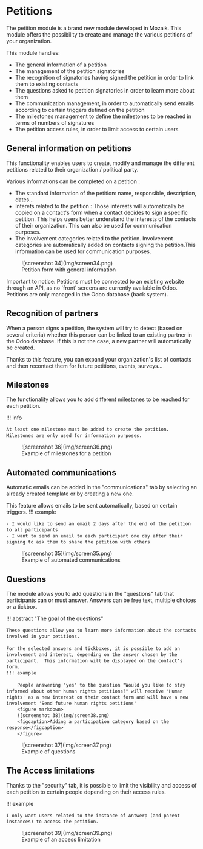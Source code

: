 # Petitions

The petition module is a brand new module developed in Mozaik. This module offers the possibility to create and manage the various petitions of your organization.

This module handles:

- The general information of a petition
- The management of the petition signatories
- The recognition of signatories having signed the petition in order to link them to existing contacts
- The questions asked to petition signatories in order to learn more about them
- The communication management, in order to automatically send emails according to certain triggers defined on the petition
- The milestones management to define the milestones to be reached in terms of numbers of signatures
- The petition access rules, in order to limit access to certain users


## General information on petitions

This functionality enables users to create, modify and manage the different petitions related to their organization / political party.

Various informations can be completed on a petition :

- The standard information of the petition: name, responsible, description, dates...
- Interets related to the petition : Those interests will automatically be copied on a contact's form when a contact decides to sign a specific petition. This helps users better understand the interests of the contacts of their organization. This can also be used for communication purposes.
- The involvement categories related to the petition. Involvement categories are automatically added on contacts signing the petition.This information can be used for communication purposes.


<figure markdown>
![screenshot 34](img/screen34.png)
<figcaption>Petition form with general information</figcaption>
</figure>

Important to notice: Petitions must be connected to an existing website through an API, as no 'front' screens are currently available in Odoo. Petitions are only managed in the Odoo database (back system).

## Recognition of partners

When a person signs a petition, the system will try to detect (based on several criteria) whether this person can be linked to an existing partner in the Odoo database. If this is not the case, a new partner will automatically be created.

Thanks to this feature, you can expand your organization's list of contacts and then recontact them for future petitions, events, surveys...

## Milestones

The functionality allows you to add different milestones to be reached for each petition.

!!! info

    At least one milestone must be added to create the petition. Milestones are only used for information purposes.

<figure markdown>
![screenshot 36](img/screen36.png)
<figcaption>Example of milestones for a petition</figcaption>
</figure>

## Automated communications

Automatic emails can be added in the "communications" tab by selecting an already created template or by creating a new one. 

This feature allows emails to be sent automatically, based on certain triggers.
!!! example

    - I would like to send an email 2 days after the end of the petition to all participants
    - I want to send an email to each participant one day after their signing to ask them to share the petition with others

<figure markdown>
![screenshot 35](img/screen35.png)
<figcaption>Example of automated communications</figcaption>
</figure>

## Questions

The module allows you to add questions in the "questions" tab that participants can or must answer. Answers can be free text, multiple choices or a tickbox.

!!! abstract "The goal of the questions"

    These questions allow you to learn more information about the contacts involved in your petitions. 

    For the selected answers and tickboxes, it is possible to add an involvement and interest, depending on the answer chosen by the participant.  This information will be displayed on the contact's form.
    !!! example 

        People answering "yes" to the question "Would you like to stay informed about other human rights petitions?" will receive 'Human rights' as a new interest on their contact form and will have a new involvement 'Send future human rights petitions'
        <figure markdown>
        ![screenshot 38](img/screen38.png)
        <figcaption>Adding a participation category based on the response</figcaption>
        </figure>   


<figure markdown>
![screenshot 37](img/screen37.png)
<figcaption>Example of questions</figcaption>
</figure>

## The Access limitations
Thanks to the "security" tab, it is possible to limit the visibility and access of each petition to certain people depending on their access rules.

!!! example 

    I only want users related to the instance of Antwerp (and parent instances) to access the petition.

<figure markdown>
![screenshot 39](img/screen39.png)
<figcaption>Example of an access limitation</figcaption>
</figure>